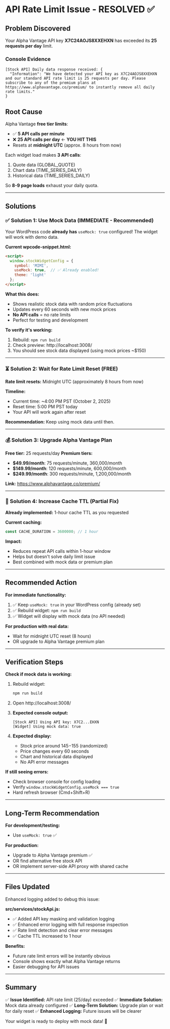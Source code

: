 # API Rate Limit Issue - RESOLVED ✅

## Problem Discovered

Your Alpha Vantage API key **X7C24AOJS8XXEHXN** has exceeded its **25 requests per day** limit.

### Console Evidence
```
[Stock API] Daily data response received: {
  "Information": "We have detected your API key as X7C24AOJS8XXEHXN and our standard API rate limit is 25 requests per day. Please subscribe to any of the premium plans at https://www.alphavantage.co/premium/ to instantly remove all daily rate limits."
}
```

## Root Cause

Alpha Vantage **free tier limits**:
- ✅ **5 API calls per minute**
- ❌ **25 API calls per day** ← **YOU HIT THIS**
- Resets at **midnight UTC** (approx. 8 hours from now)

Each widget load makes **3 API calls**:
1. Quote data (GLOBAL_QUOTE)
2. Chart data (TIME_SERIES_DAILY)
3. Historical data (TIME_SERIES_DAILY)

So **8-9 page loads** exhaust your daily quota.

---

## Solutions

### ✅ Solution 1: Use Mock Data (IMMEDIATE - Recommended)

Your WordPress code **already has** `useMock: true` configured! The widget will work with demo data.

**Current wpcode-snippet.html:**
```html
<script>
  window.stockWidgetConfig = {
    symbol: 'MIMI',
    useMock: true,  // ✅ Already enabled!
    theme: 'light'
  };
</script>
```

**What this does:**
- Shows realistic stock data with random price fluctuations
- Updates every 60 seconds with new mock prices
- **No API calls** = no rate limits
- Perfect for testing and development

**To verify it's working:**
1. Rebuild: `npm run build`
2. Check preview: http://localhost:3008/
3. You should see stock data displayed (using mock prices ~$150)

---

### ⏳ Solution 2: Wait for Rate Limit Reset (FREE)

**Rate limit resets:** Midnight UTC (approximately 8 hours from now)

**Timeline:**
- Current time: ~4:00 PM PST (October 2, 2025)
- Reset time: 5:00 PM PST today
- Your API will work again after reset

**Recommendation:** Keep using mock data until then.

---

### 💰 Solution 3: Upgrade Alpha Vantage Plan

**Free tier:** 25 requests/day
**Premium tiers:**
- **$49.99/month**: 75 requests/minute, 360,000/month
- **$149.99/month**: 120 requests/minute, 600,000/month
- **$249.99/month**: 300 requests/minute, 1,200,000/month

**Link:** https://www.alphavantage.co/premium/

---

### 🔄 Solution 4: Increase Cache TTL (Partial Fix)

**Already implemented:** 1-hour cache TTL as you requested

**Current caching:**
```javascript
const CACHE_DURATION = 3600000; // 1 hour
```

**Impact:**
- Reduces repeat API calls within 1-hour window
- Helps but doesn't solve daily limit issue
- Best combined with mock data or premium plan

---

## Recommended Action

**For immediate functionality:**
1. ✅ Keep `useMock: true` in your WordPress config (already set)
2. ✅ Rebuild widget: `npm run build`
3. ✅ Widget will display with mock data (no API needed)

**For production with real data:**
- Wait for midnight UTC reset (8 hours)
- OR upgrade to Alpha Vantage premium plan

---

## Verification Steps

**Check if mock data is working:**

1. Rebuild widget:
   ```bash
   npm run build
   ```

2. Open http://localhost:3008/

3. **Expected console output:**
   ```
   [Stock API] Using API key: X7C2...EHXN
   [Widget] Using mock data: true
   ```

4. **Expected display:**
   - Stock price around $145-$155 (randomized)
   - Price changes every 60 seconds
   - Chart and historical data displayed
   - No API error messages

**If still seeing errors:**
- Check browser console for config loading
- Verify `window.stockWidgetConfig.useMock === true`
- Hard refresh browser (Cmd+Shift+R)

---

## Long-Term Recommendation

**For development/testing:**
- Use `useMock: true` ✅

**For production:**
- Upgrade to Alpha Vantage premium ✅
- OR find alternative free stock API
- OR implement server-side API proxy with shared cache

---

## Files Updated

Enhanced logging added to debug this issue:

**src/services/stockApi.js:**
- ✅ Added API key masking and validation logging
- ✅ Enhanced error logging with full response inspection
- ✅ Rate limit detection and clear error messages
- ✅ Cache TTL increased to 1 hour

**Benefits:**
- Future rate limit errors will be instantly obvious
- Console shows exactly what Alpha Vantage returns
- Easier debugging for API issues

---

## Summary

✅ **Issue Identified:** API rate limit (25/day) exceeded
✅ **Immediate Solution:** Mock data already configured
✅ **Long-Term Solution:** Upgrade plan or wait for daily reset
✅ **Enhanced Logging:** Future issues will be clearer

Your widget is ready to deploy with mock data! 🚀
